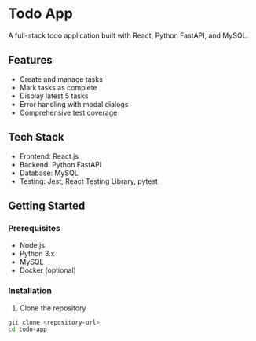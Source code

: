 # Todo App

A full-stack todo application built with React, Python FastAPI, and MySQL.

## Features
- Create and manage tasks
- Mark tasks as complete
- Display latest 5 tasks
- Error handling with modal dialogs
- Comprehensive test coverage

## Tech Stack
- Frontend: React.js
- Backend: Python FastAPI
- Database: MySQL
- Testing: Jest, React Testing Library, pytest

## Getting Started

### Prerequisites
- Node.js
- Python 3.x
- MySQL
- Docker (optional)

### Installation

1. Clone the repository
```bash
git clone <repository-url>
cd todo-app